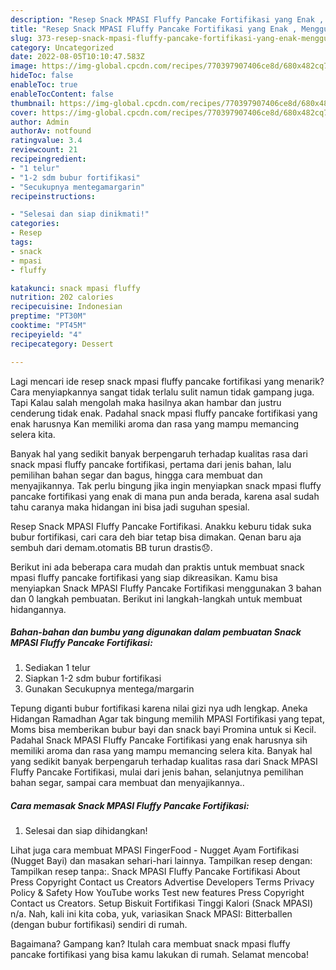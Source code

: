 ```yaml
---
description: "Resep Snack MPASI Fluffy Pancake Fortifikasi yang Enak , Menggugah Selera"
title: "Resep Snack MPASI Fluffy Pancake Fortifikasi yang Enak , Menggugah Selera"
slug: 373-resep-snack-mpasi-fluffy-pancake-fortifikasi-yang-enak-menggugah-selera
category: Uncategorized
date: 2022-08-05T10:10:47.583Z
image: https://img-global.cpcdn.com/recipes/770397907406ce8d/680x482cq70/snack-mpasi-fluffy-pancake-fortifikasi-foto-resep-utama.jpg
hideToc: false
enableToc: true
enableTocContent: false
thumbnail: https://img-global.cpcdn.com/recipes/770397907406ce8d/680x482cq70/snack-mpasi-fluffy-pancake-fortifikasi-foto-resep-utama.jpg
cover: https://img-global.cpcdn.com/recipes/770397907406ce8d/680x482cq70/snack-mpasi-fluffy-pancake-fortifikasi-foto-resep-utama.jpg
author: Admin
authorAv: notfound
ratingvalue: 3.4
reviewcount: 21
recipeingredient:
- "1 telur"
- "1-2 sdm bubur fortifikasi"
- "Secukupnya mentegamargarin"
recipeinstructions:

- "Selesai dan siap dinikmati!"
categories:
- Resep
tags:
- snack
- mpasi
- fluffy

katakunci: snack mpasi fluffy 
nutrition: 202 calories
recipecuisine: Indonesian
preptime: "PT30M"
cooktime: "PT45M"
recipeyield: "4"
recipecategory: Dessert

---
```



Lagi mencari ide resep snack mpasi fluffy pancake fortifikasi yang menarik? Cara menyiapkannya sangat tidak terlalu sulit namun tidak gampang juga. Tapi Kalau salah mengolah maka hasilnya akan hambar dan justru cenderung tidak enak. Padahal snack mpasi fluffy pancake fortifikasi yang enak harusnya Kan memiliki aroma dan rasa yang mampu memancing selera kita.


Banyak hal yang sedikit banyak berpengaruh terhadap kualitas rasa dari snack mpasi fluffy pancake fortifikasi, pertama dari jenis bahan, lalu pemilihan bahan segar dan bagus, hingga cara membuat dan menyajikannya. Tak perlu bingung jika ingin menyiapkan snack mpasi fluffy pancake fortifikasi yang enak di mana pun anda berada, karena asal sudah tahu caranya maka hidangan ini bisa jadi suguhan spesial.

Resep Snack MPASI Fluffy Pancake Fortifikasi. Anakku keburu tidak suka bubur fortifikasi, cari cara deh biar tetap bisa dimakan. Qenan baru aja sembuh dari demam.otomatis BB turun drastis😞.


Berikut ini ada beberapa cara mudah dan praktis untuk membuat snack mpasi fluffy pancake fortifikasi yang siap dikreasikan. Kamu bisa menyiapkan Snack MPASI Fluffy Pancake Fortifikasi menggunakan 3 bahan dan 0 langkah pembuatan. Berikut ini langkah-langkah untuk membuat hidangannya.

<!--inarticleads1-->

##### Bahan-bahan dan bumbu yang digunakan dalam pembuatan Snack MPASI Fluffy Pancake Fortifikasi:

1. Sediakan 1 telur
1. Siapkan 1-2 sdm bubur fortifikasi
1. Gunakan Secukupnya mentega/margarin


Tepung diganti bubur fortifikasi karena nilai gizi nya udh lengkap. Aneka Hidangan Ramadhan Agar tak bingung memilih MPASI Fortifikasi yang tepat, Moms bisa memberikan bubur bayi dan snack bayi Promina untuk si Kecil. Padahal Snack MPASI Fluffy Pancake Fortifikasi yang enak harusnya sih memiliki aroma dan rasa yang mampu memancing selera kita. Banyak hal yang sedikit banyak berpengaruh terhadap kualitas rasa dari Snack MPASI Fluffy Pancake Fortifikasi, mulai dari jenis bahan, selanjutnya pemilihan bahan segar, sampai cara membuat dan menyajikannya.. 

<!--inarticleads2-->

##### Cara memasak Snack MPASI Fluffy Pancake Fortifikasi:


1. Selesai dan siap dihidangkan!

Lihat juga cara membuat MPASI FingerFood - Nugget Ayam Fortifikasi (Nugget Bayi) dan masakan sehari-hari lainnya. Tampilkan resep dengan: Tampilkan resep tanpa:. Snack MPASI Fluffy Pancake Fortifikasi About Press Copyright Contact us Creators Advertise Developers Terms Privacy Policy &amp; Safety How YouTube works Test new features Press Copyright Contact us Creators. Setup Biskuit Fortifikasi Tinggi Kalori (Snack MPASI) n/a. Nah, kali ini kita coba, yuk, variasikan Snack MPASI: Bitterballen (dengan bubur fortifikasi) sendiri di rumah. 

Bagaimana? Gampang kan? Itulah cara membuat snack mpasi fluffy pancake fortifikasi yang bisa kamu lakukan di rumah. Selamat mencoba!
